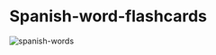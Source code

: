 # Spanish-word-flashcards

![spanish-words](https://github.com/SkilledNoah/Spanish-word-flashcards/assets/106553532/fc0ce0c9-7894-400e-b6d0-06b507e0da6a)
